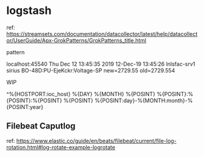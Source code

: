 # logstash
ref: https://streamsets.com/documentation/datacollector/latest/help/datacollector/UserGuide/Apx-GrokPatterns/GrokPatterns_title.html

pattern 

localhost:45540 Thu Dec 12 13:45:35 2019 12-Dec-19 13:45:26 lnlsfac-srv1 sirius BO-48D:PU-EjeKckr:Voltage-SP new=2729.55 old=2729.554

WIP

^%{HOSTPORT:ioc_host} %{DAY} %{MONTH} %{POSINT} %{POSINT}:%{POSINT}:%{POSINT} %{POSINT} %{POSINT:day}-%{MONTH:month}-%{POSINT:year}

## Filebeat Caputlog

ref: https://www.elastic.co/guide/en/beats/filebeat/current/file-log-rotation.html#log-rotate-example-logrotate

